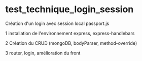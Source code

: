 # test_technique_login_session
Création d'un login avec session local passport.js

1 installation de l'environnement express, express-handlebars

2 Création du CRUD (mongoDB, bodyParser, method-override)

3 router, login, amélioration du front

